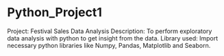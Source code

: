 # Python_Project1
Project:  Festival Sales Data Analysis
Description: To perform exploratory data analysis with python to get insight from the data.
Library used: Import necessary python libraries like Numpy, Pandas, Matplotlib and Seaborn.
